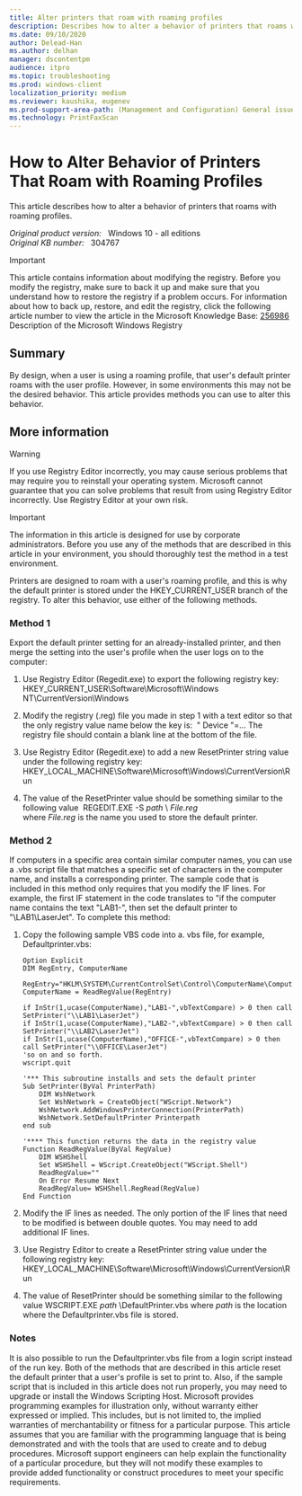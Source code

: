 ```yaml
---
title: Alter printers that roam with roaming profiles
description: Describes how to alter a behavior of printers that roams with roaming profiles.
ms.date: 09/10/2020
author: Delead-Han
ms.author: delhan
manager: dscontentpm
audience: itpro
ms.topic: troubleshooting
ms.prod: windows-client
localization_priority: medium
ms.reviewer: kaushika, eugenev
ms.prod-support-area-path: (Management and Configuration) General issues
ms.technology: PrintFaxScan
---
```

# How to Alter Behavior of Printers That Roam with Roaming Profiles

This article describes how to alter a behavior of printers that roams with roaming profiles.

_Original product version:_ &nbsp; Windows 10 - all editions  
_Original KB number:_ &nbsp; 304767

> [!IMPORTANT]
> This article contains information about modifying the registry. Before you modify the registry, make sure to back it up and make sure that you understand how to restore the registry if a problem occurs. For information about how to back up, restore, and edit the registry, click the following article number to view the article in the Microsoft Knowledge Base:
 [256986](https://support.microsoft.com/help/256986) Description of the Microsoft Windows Registry  

## Summary

By design, when a user is using a roaming profile, that user's default printer roams with the user profile. However, in some environments this may not be the desired behavior. This article provides methods you can use to alter this behavior.

## More information

> [!WARNING]
> If you use Registry Editor incorrectly, you may cause serious problems that may require you to reinstall your operating system. Microsoft cannot guarantee that you can solve problems that result from using Registry Editor incorrectly. Use Registry Editor at your own risk. 

> [!IMPORTANT]
> The information in this article is designed for use by corporate administrators. Before you use any of the methods that are described in this article in your environment, you should thoroughly test the method in a test environment.

Printers are designed to roam with a user's roaming profile, and this is why the default printer is stored under the HKEY_CURRENT_USER branch of the registry. To alter this behavior, use either of the following methods.

### Method 1

Export the default printer setting for an already-installed printer, and then merge the setting into the user's profile when the user logs on to the computer:
 
1. Use Registry Editor (Regedit.exe) to export the following registry key: HKEY_CURRENT_USER\Software\Microsoft\Windows NT\CurrentVersion\Windows 

2. Modify the registry (.reg) file you made in step 1 with a text editor so that the only registry value name below the key is:
 " Device "=...
The registry file should contain a blank line at the bottom of the file.
3. Use Registry Editor (Regedit.exe) to add a new ResetPrinter string value under the following registry key: HKEY_LOCAL_MACHINE\Software\Microsoft\Windows\CurrentVersion\Run 

4. The value of the ResetPrinter value should be something similar to the following value
 REGEDIT.EXE -S *path* \ *File.reg*  
where *File.reg* is the name you used to store the default printer.

### Method 2

If computers in a specific area contain similar computer names, you can use a .vbs script file that matches a specific set of characters in the computer name, and installs a corresponding printer. The sample code that is included in this method only requires that you modify the IF lines. For example, the first IF statement in the code translates to "if the computer name contains the text "LAB1-", then set the default printer to "\\LAB1\LaserJet". To complete this method:
 
1. Copy the following sample VBS code into a. vbs file, for example, Defaultprinter.vbs:

    ```vbs
    Option Explicit
    DIM RegEntry, ComputerName

    RegEntry="HKLM\SYSTEM\CurrentControlSet\Control\ComputerName\ComputerName\ComputerName" ComputerName = ReadRegValue(RegEntry)

    if InStr(1,ucase(ComputerName),"LAB1-",vbTextCompare) > 0 then call SetPrinter("\\LAB1\LaserJet")
    if InStr(1,ucase(ComputerName),"LAB2-",vbTextCompare) > 0 then call SetPrinter("\\LAB2\LaserJet")
    if InStr(1,ucase(ComputerName),"OFFICE-",vbTextCompare) > 0 then call SetPrinter("\\OFFICE\LaserJet")
    'so on and so forth.
    wscript.quit

    '*** This subroutine installs and sets the default printer
    Sub SetPrinter(ByVal PrinterPath)
        DIM WshNetwork
        Set WshNetwork = CreateObject("WScript.Network")
        WshNetwork.AddWindowsPrinterConnection(PrinterPath)
        WshNetwork.SetDefaultPrinter Printerpath
    end sub

    '**** This function returns the data in the registry value
    Function ReadRegValue(ByVal RegValue)
        DIM WSHShell
        Set WSHShell = WScript.CreateObject("WScript.Shell")
        ReadRegValue=""
        On Error Resume Next
        ReadRegValue= WSHShell.RegRead(RegValue)
    End Function
    ```

2. Modify the IF lines as needed. The only portion of the IF lines that need to be modified is between double quotes. You may need to add additional IF lines.
3. Use Registry Editor to create a ResetPrinter string value under the following registry key: HKEY_LOCAL_MACHINE\Software\Microsoft\Windows\CurrentVersion\Run 

4. The value of ResetPrinter should be something similar to the following value
 WSCRIPT.EXE *path* \DefaultPrinter.vbs 
where *path* is the location where the Defaultprinter.vbs file is stored.

### Notes

It is also possible to run the Defaultprinter.vbs file from a login script instead of the run key. Both of the methods that are described in this article reset the default printer that a user's profile is set to print to. Also, if the sample script that is included in this article does not run properly, you may need to upgrade or install the Windows Scripting Host.
 Microsoft provides programming examples for illustration only, without warranty either expressed or implied. This includes, but is not limited to, the implied warranties of merchantability or fitness for a particular purpose. This article assumes that you are familiar with the programming language that is being demonstrated and with the tools that are used to create and to debug procedures. Microsoft support engineers can help explain the functionality of a particular procedure, but they will not modify these examples to provide added functionality or construct procedures to meet your specific requirements.
